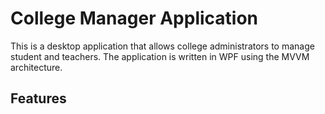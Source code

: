 # College Manager Application
This is a desktop application that allows college administrators to manage student and teachers. The application is written in WPF using the MVVM architecture.

## Features

